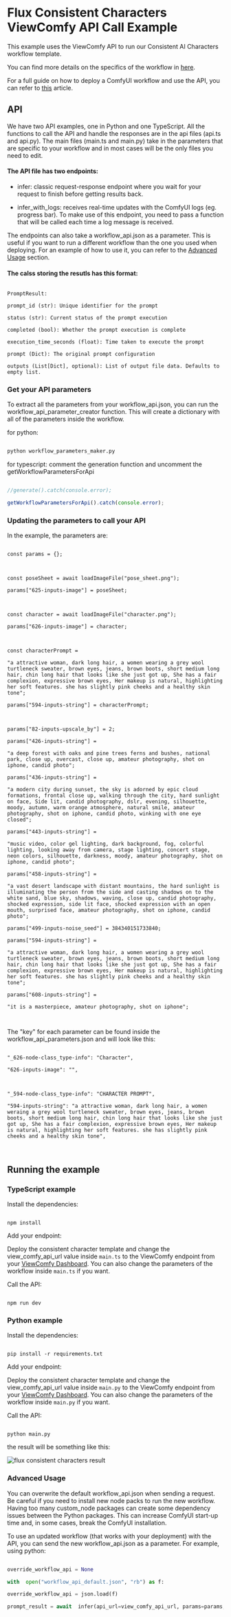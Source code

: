 
# Flux Consistent Characters ViewComfy API Call Example

This example uses the ViewComfy API to run our Consistent AI Characters workflow template.

You can find more details on the specifics of the workflow in [here](https://www.viewcomfy.com/blog/consistent-ai-characters-with-flux-and-comfyui  "Consistent AI Characters using Flux in ComfyUI").

  

For a full guide on how to deploy a ComfyUI workflow and use the API, you can refer to [this](https://medium.com/@guillaume.bieler/integrate-comfyui-workflows-into-your-apps-a-guide-to-the-viewcomfy-api-981319b16c66) article.

## API

We have two API examples, one in Python and one TypeScript. All the functions to call the API and handle the responses are in the api files (api.ts and api.py). The main files (main.ts and main.py) take in the parameters that are specific to your workflow and in most cases will be the only files you need to edit.

  

#### The API file has two endpoints:

- infer: classic request-response endpoint where you wait for your request to finish before getting results back. 

- infer_with_logs: receives real-time updates with the ComfyUI logs (eg. progress bar). To make use of this endpoint, you need to pass a function that will be called each time a log message is received.

The endpoints can also take a workflow_api.json as a parameter. This is useful if you want to run a different workflow than the one you used when deploying. For an example of how to use it, you can refer to the [Advanced Usage](#advanced-usage) section.

  
#### The calss storing the resutls has this format:

```

PromptResult:

prompt_id (str): Unique identifier for the prompt

status (str): Current status of the prompt execution

completed (bool): Whether the prompt execution is complete

execution_time_seconds (float): Time taken to execute the prompt

prompt (Dict): The original prompt configuration

outputs (List[Dict], optional): List of output file data. Defaults to empty list.

```

### Get your API parameters

To extract all the parameters from your workflow_api.json, you can run the workflow_api_parameter_creator function. This will create a dictionary with all of the parameters inside the workflow.

for python:

  

```python

python workflow_parameters_maker.py

```
for typescript: comment the generation function and uncomment the getWorkflowParametersForApi

  

```typescript

//generate().catch(console.error);

getWorkflowParametersForApi().catch(console.error);

```

  

### Updating the parameters to call your API

In the example, the parameters are:
  

```

const params = {};

  

const poseSheet = await loadImageFile("pose_sheet.png");

params["625-inputs-image"] = poseSheet;

  

const character = await loadImageFile("character.png");

params["626-inputs-image"] = character;

  

const characterPrompt =

"a attractive woman, dark long hair, a women wearing a grey wool turtleneck sweater, brown eyes, jeans, brown boots, short medium long hair, chin long hair that looks like she just got up, She has a fair complexion, expressive brown eyes, Her makeup is natural, highlighting her soft features. she has slightly pink cheeks and a healthy skin tone";

params["594-inputs-string"] = characterPrompt;

  

params["82-inputs-upscale_by"] = 2;

params["426-inputs-string"] =

"a deep forest with oaks and pine trees ferns and bushes, national park, close up, overcast, close up, amateur photography, shot on iphone, candid photo";

params["436-inputs-string"] =

"a modern city during sunset, the sky is adorned by epic cloud formations, frontal close up, walking through the city, hard sunlight on face, Side lit, candid photography, dslr, evening, silhouette, moody, autumn, warm orange atmosphere, natural smile, amateur photography, shot on iphone, candid photo, winking with one eye closed";

params["443-inputs-string"] =

"music video, color gel lighting, dark background, fog, colorful lighting, looking away from camera, stage lighting, concert stage, neon colors, silhouette, darkness, moody, amateur photography, shot on iphone, candid photo";

params["458-inputs-string"] =

"a vast desert landscape with distant mountains, the hard sunlight is illuminating the person from the side and casting shadows on to the white sand, blue sky, shadows, waving, close up, candid photography, shocked expression, side lit face, shocked expression with an open mouth, surprised face, amateur photography, shot on iphone, candid photo";

params["499-inputs-noise_seed"] = 384340151733840;

params["594-inputs-string"] =

"a attractive woman, dark long hair, a women wearing a grey wool turtleneck sweater, brown eyes, jeans, brown boots, short medium long hair, chin long hair that looks like she just got up, She has a fair complexion, expressive brown eyes, Her makeup is natural, highlighting her soft features. she has slightly pink cheeks and a healthy skin tone";

params["608-inputs-string"] =

"it is a masterpiece, amateur photography, shot on iphone";

  

```

  

The "key" for each parameter can be found inside the workflow_api_parameters.json and will look like this:

  

```

"_626-node-class_type-info": "Character",

"626-inputs-image": "",

  

"_594-node-class_type-info": "CHARACTER PROMPT",

"594-inputs-string": "a attractive woman, dark long hair, a women weraing a grey wool turtleneck sweater, brown eyes, jeans, brown boots, short medium long hair, chin long hair that looks like she just got up, She has a fair complexion, expressive brown eyes, Her makeup is natural, highlighting her soft features. she has slightly pink cheeks and a healthy skin tone",

  

```

  

## Running the example

  

### TypeScript example

  

Install the dependencies:

  

```

npm install

```

  

Add your endpoint:

  

Deploy the consistent character template and change the view_comfy_api_url value inside `main.ts` to the ViewComfy endpoint from your [ViewComfy Dashboard](https://app.viewcomfy.com). You can also change the parameters of the workflow inside `main.ts` if you want.

  

Call the API:

  

```

npm run dev

```

  

### Python example

  

Install the dependencies:

  

```

pip install -r requirements.txt

```

  

Add your endpoint:

  

Deploy the consistent character template and change the view_comfy_api_url value inside `main.py` to the ViewComfy endpoint from your [ViewComfy Dashboard](https://app.viewcomfy.com). You can also change the parameters of the workflow inside `main.py` if you want.

  

Call the API:

  

```

python main.py

```

  

the result will be something like this:

  

![flux consistent characters result](https://raw.githubusercontent.com/ViewComfy/cloud-public/main/workflows/flux-consistent-characters/flux_consistent_characters_result.png  "flux consistent characters result")

  

<a  id="advanced-usage"></a>

  

### Advanced Usage

  

You can overwrite the default workflow_api.json when sending a request. Be careful if you need to install new node packs to run the new workflow. Having too many custom_node packages can create some dependency issues between the Python packages. This can increase ComfyUI start-up time and, in some cases, break the ComfyUI installation.

To use an updated workflow (that works with your deployment) with the API, you can send the new workflow_api.json as a parameter. For example, using python:

```python

override_workflow_api = None

with  open("workflow_api_default.json", "rb") as f:

override_workflow_api = json.load(f)

prompt_result = await  infer(api_url=view_comfy_api_url, params=params, override_workflow_api=override_workflow_api)

```